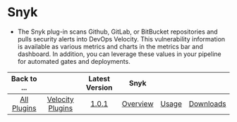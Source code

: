 
# Snyk

- The Snyk plug-in scans Github, GitLab, or BitBucket repositories and pulls security alerts into DevOps Velocity. This vulnerability information is available as various metrics and charts in the metrics bar and dashboard. In addition, you can leverage these values in your pipeline for automated gates and deployments.


|Back to ...||Latest Version|Snyk |||
| :---: | :---: | :---: | :---: | :---: | :---: |
|[All Plugins](../../index.md)|[Velocity Plugins](../README.md)|[1.0.1](https://raw.githubusercontent.com/UrbanCode/IBM-UCV-PLUGINS/main/files/ucv-ext-snyk/ucv-ext-snyk:1.0.1.tar.7z.001)|[Overview](overview.md)|[Usage](usage.md)|[Downloads](downloads.md)|
